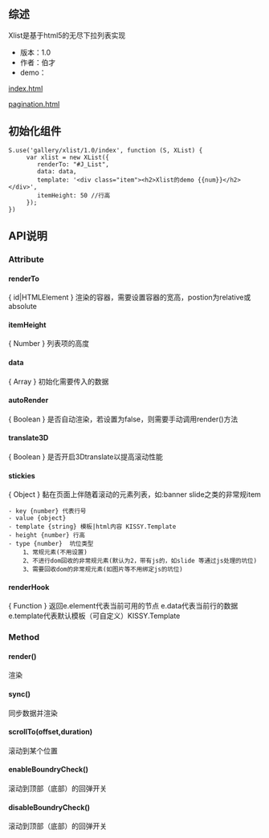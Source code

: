 ## 综述

Xlist是基于html5的无尽下拉列表实现

* 版本：1.0
* 作者：伯才
* demo：



[index.html](../demo/index.html)

[pagination.html](../demo/pagination.html)

## 初始化组件
		
    S.use('gallery/xlist/1.0/index', function (S, XList) {
         var xlist = new XList({
         	renderTo: "#J_List",
	        data: data,
	        template: '<div class="item"><h2>Xlist的demo {{num}}</h2></div>',
	        itemHeight: 50 //行高
         });
    })
	

## API说明

### Attribute

#### renderTo  

{ id|HTMLElement } 渲染的容器，需要设置容器的宽高，postion为relative或absolute

#### itemHeight

{ Number } 列表项的高度

#### data

{ Array } 初始化需要传入的数据

#### autoRender

{ Boolean } 是否自动渲染，若设置为false，则需要手动调用render()方法

#### translate3D

{ Boolean } 是否开启3Dtranslate以提高滚动性能

#### stickies

{ Object } 黏在页面上伴随着滚动的元素列表，如:banner slide之类的非常规item

	- key {number} 代表行号
	- value {object}  
	- template {string} 模板|html内容 KISSY.Template
	- height {number} 行高
	- type {number}  坑位类型
		1、常规元素(不用设置)
		2、不进行dom回收的非常规元素(默认为2，带有js的，如slide 等通过js处理的坑位)
		3、需要回收dom的非常规元素(如图片等不用绑定js的坑位)



#### renderHook

{ Function } 返回e.element代表当前可用的节点   e.data代表当前行的数据  e.template代表默认模板（可自定义）KISSY.Template


### Method

#### render()

渲染

#### sync()

同步数据并渲染

#### scrollTo(offset,duration)

滚动到某个位置

#### enableBoundryCheck()

滚动到顶部（底部）的回弹开关 

#### disableBoundryCheck()

滚动到顶部（底部）的回弹开关 


























